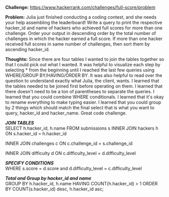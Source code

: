 **Challenge:** <https://www.hackerrank.com/challenges/full-score/problem>

**Problem:** Julia just finished conducting a coding contest, and she needs your help assembling the leaderboard! Write a query to print the respective hacker_id and name of hackers who achieved full scores for more than one challenge. Order your output in descending order by the total number of challenges in which the hacker earned a full score. If more than one hacker received full scores in same number of challenges, then sort them by ascending hacker_id.


**Thoughts:** Since there are four tables I wanted to join the tables together so that I could pick out what I wanted. It was helpful to visualize each step by selecting * from the beginning until I reached the last few queries using WHERE/GROUP BY/HAVING/ORDER BY. It was also helpful to read over the question to understand exactly what Julia, the client, wants. I learned that the tables needed to be joined first before operating on them. I learned that there doesn't need to be a ton of parentheses to separate the queries. I learned that you could combine WHERE conditionals. I learned that it's okay to rename everything to make typing easier.
I learned that you could group by 2 things which should match the final select that is what you want to query, hacker_id and hacker_name. Great code challenge.

***JOIN TABLES***<br>
SELECT h.hacker_id, h.name
FROM submissions s
INNER JOIN hackers h
ON s.hacker_id = h.hacker_id

INNER JOIN challenges c
ON c.challenge_id = s.challenge_id

INNER JOIN difficulty d
ON c.difficulty_level = d.difficulty_level

***SPECIFY CONDITIONS***<br>
WHERE s.score = d.score and d.difficulty_level = c.difficulty_level

***Total and Group by hacker_id and name***<br>
GROUP BY h.hacker_id, h.name
HAVING COUNT(h.hacker_id) > 1
ORDER BY COUNT(s.hacker_id) desc, h.hacker_id asc;
